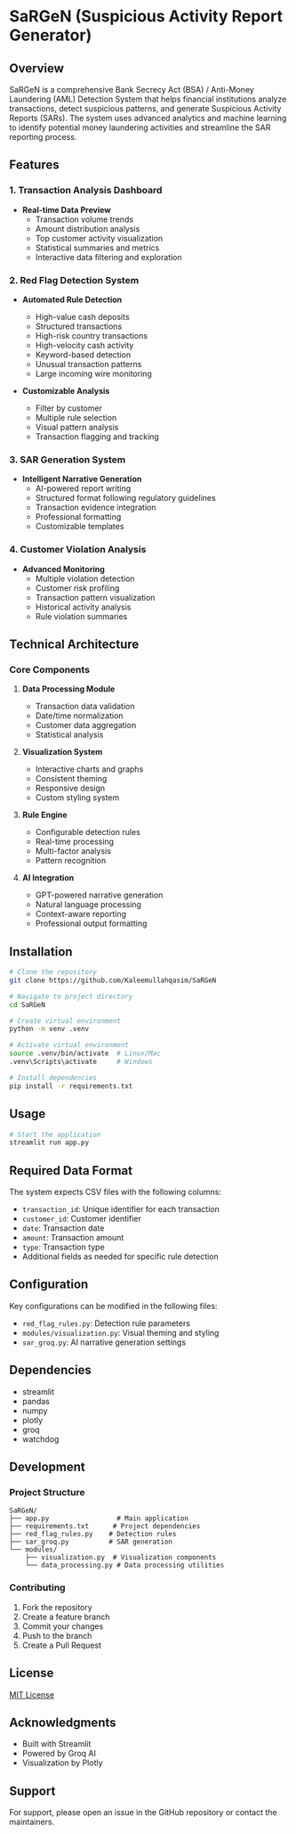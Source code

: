 # SaRGeN (Suspicious Activity Report Generator)

## Overview
SaRGeN is a comprehensive Bank Secrecy Act (BSA) / Anti-Money Laundering (AML) Detection System that helps financial institutions analyze transactions, detect suspicious patterns, and generate Suspicious Activity Reports (SARs). The system uses advanced analytics and machine learning to identify potential money laundering activities and streamline the SAR reporting process.

## Features

### 1. Transaction Analysis Dashboard
- **Real-time Data Preview**
  - Transaction volume trends
  - Amount distribution analysis
  - Top customer activity visualization
  - Statistical summaries and metrics
  - Interactive data filtering and exploration

### 2. Red Flag Detection System
- **Automated Rule Detection**
  - High-value cash deposits
  - Structured transactions
  - High-risk country transactions
  - High-velocity cash activity
  - Keyword-based detection
  - Unusual transaction patterns
  - Large incoming wire monitoring

- **Customizable Analysis**
  - Filter by customer
  - Multiple rule selection
  - Visual pattern analysis
  - Transaction flagging and tracking

### 3. SAR Generation System
- **Intelligent Narrative Generation**
  - AI-powered report writing
  - Structured format following regulatory guidelines
  - Transaction evidence integration
  - Professional formatting
  - Customizable templates

### 4. Customer Violation Analysis
- **Advanced Monitoring**
  - Multiple violation detection
  - Customer risk profiling
  - Transaction pattern visualization
  - Historical activity analysis
  - Rule violation summaries

## Technical Architecture

### Core Components
1. **Data Processing Module**
   - Transaction data validation
   - Date/time normalization
   - Customer data aggregation
   - Statistical analysis

2. **Visualization System**
   - Interactive charts and graphs
   - Consistent theming
   - Responsive design
   - Custom styling system

3. **Rule Engine**
   - Configurable detection rules
   - Real-time processing
   - Multi-factor analysis
   - Pattern recognition

4. **AI Integration**
   - GPT-powered narrative generation
   - Natural language processing
   - Context-aware reporting
   - Professional output formatting

## Installation

```bash
# Clone the repository
git clone https://github.com/Kaleemullahqasim/SaRGeN

# Navigate to project directory
cd SaRGeN

# Create virtual environment
python -m venv .venv

# Activate virtual environment
source .venv/bin/activate  # Linux/Mac
.venv\Scripts\activate     # Windows

# Install dependencies
pip install -r requirements.txt
```

## Usage

```bash
# Start the application
streamlit run app.py
```

## Required Data Format
The system expects CSV files with the following columns:
- `transaction_id`: Unique identifier for each transaction
- `customer_id`: Customer identifier
- `date`: Transaction date
- `amount`: Transaction amount
- `type`: Transaction type
- Additional fields as needed for specific rule detection

## Configuration
Key configurations can be modified in the following files:
- `red_flag_rules.py`: Detection rule parameters
- `modules/visualization.py`: Visual theming and styling
- `sar_groq.py`: AI narrative generation settings

## Dependencies
- streamlit
- pandas
- numpy
- plotly
- groq
- watchdog

## Development

### Project Structure
```
SaRGeN/
├── app.py                 # Main application
├── requirements.txt      # Project dependencies
├── red_flag_rules.py    # Detection rules
├── sar_groq.py          # SAR generation
└── modules/
    ├── visualization.py  # Visualization components
    └── data_processing.py # Data processing utilities
```

### Contributing
1. Fork the repository
2. Create a feature branch
3. Commit your changes
4. Push to the branch
5. Create a Pull Request

## License
[MIT License](LICENSE)

## Acknowledgments
- Built with Streamlit
- Powered by Groq AI
- Visualization by Plotly

## Support
For support, please open an issue in the GitHub repository or contact the maintainers.